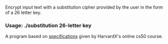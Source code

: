 Encrypt input text with a substitution cipher provided 
by the user in the form of a 26 letter key.

### Usage: ./substitution 26-letter key ###

A program based on [specifications](https://cs50.harvard.edu/x/2020/psets/2/substitution/ "Substitution Cipher") given by HarvardX's online cs50 course.
